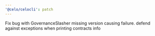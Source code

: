 ```yaml
---
'@celo/celocli': patch
---
```


Fix bug with GovernanceSlasher missing version causing failure. defend against exceptions when printing contracts info
